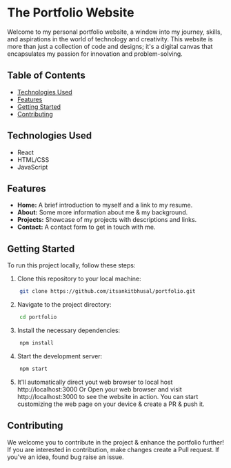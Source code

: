 # The Portfolio Website

Welcome to my personal portfolio website, a window into my journey, skills, and aspirations in the world of technology and creativity. This website is more than just a collection of code and designs; it's a digital canvas that encapsulates my passion for innovation and problem-solving.

## Table of Contents
- [Technologies Used](#technologies-used)
- [Features](#features)
- [Getting Started](#getting-started)
- [Contributing](#contributing)

## Technologies Used
- React
- HTML/CSS
- JavaScript

## Features
- **Home:** A brief introduction to myself and a link to my resume.
- **About:** Some more information about me & my background.
- **Projects:** Showcase of my projects with descriptions and links.
- **Contact:** A contact form to get in touch with me.

## Getting Started
To run this project locally, follow these steps:

1. Clone this repository to your local machine:

```bash
    git clone https://github.com/itsankitbhusal/portfolio.git
```
2.  Navigate to the project directory:

```bash
    cd portfolio
```
3. Install the necessary dependencies:

```bash
    npm install
```
4. Start the development server:

```bash
    npm start
```
5. It'll automatically direct yout web browser to local host http://localhost:3000 
                                Or
Open your web browser and visit http://localhost:3000 to see the website in action.
You can start customizing the web page on your device & create a PR & push it.

## Contributing

We welcome you to contribute in the project & enhance the portfolio further! If you are interested in contribution, make changes
create a Pull request. If you've an idea, found bug raise an issue.